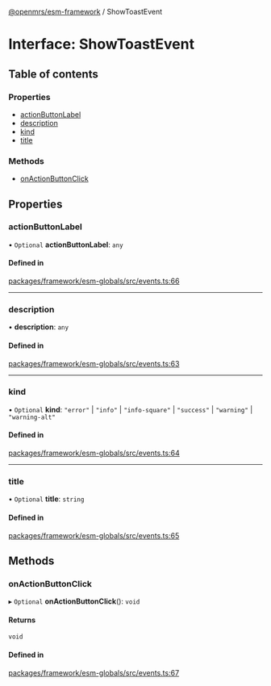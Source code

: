 [@openmrs/esm-framework](../API.md) / ShowToastEvent

# Interface: ShowToastEvent

## Table of contents

### Properties

- [actionButtonLabel](ShowToastEvent.md#actionbuttonlabel)
- [description](ShowToastEvent.md#description)
- [kind](ShowToastEvent.md#kind)
- [title](ShowToastEvent.md#title)

### Methods

- [onActionButtonClick](ShowToastEvent.md#onactionbuttonclick)

## Properties

### actionButtonLabel

• `Optional` **actionButtonLabel**: `any`

#### Defined in

[packages/framework/esm-globals/src/events.ts:66](https://github.com/its-kios09/openmrs-esm-core/blob/main/packages/framework/esm-globals/src/events.ts#L66)

___

### description

• **description**: `any`

#### Defined in

[packages/framework/esm-globals/src/events.ts:63](https://github.com/its-kios09/openmrs-esm-core/blob/main/packages/framework/esm-globals/src/events.ts#L63)

___

### kind

• `Optional` **kind**: ``"error"`` \| ``"info"`` \| ``"info-square"`` \| ``"success"`` \| ``"warning"`` \| ``"warning-alt"``

#### Defined in

[packages/framework/esm-globals/src/events.ts:64](https://github.com/its-kios09/openmrs-esm-core/blob/main/packages/framework/esm-globals/src/events.ts#L64)

___

### title

• `Optional` **title**: `string`

#### Defined in

[packages/framework/esm-globals/src/events.ts:65](https://github.com/its-kios09/openmrs-esm-core/blob/main/packages/framework/esm-globals/src/events.ts#L65)

## Methods

### onActionButtonClick

▸ `Optional` **onActionButtonClick**(): `void`

#### Returns

`void`

#### Defined in

[packages/framework/esm-globals/src/events.ts:67](https://github.com/its-kios09/openmrs-esm-core/blob/main/packages/framework/esm-globals/src/events.ts#L67)

